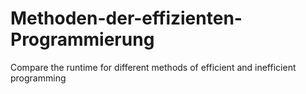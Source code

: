 # Methoden-der-effizienten-Programmierung
 Compare the runtime for different methods of efficient and inefficient programming
